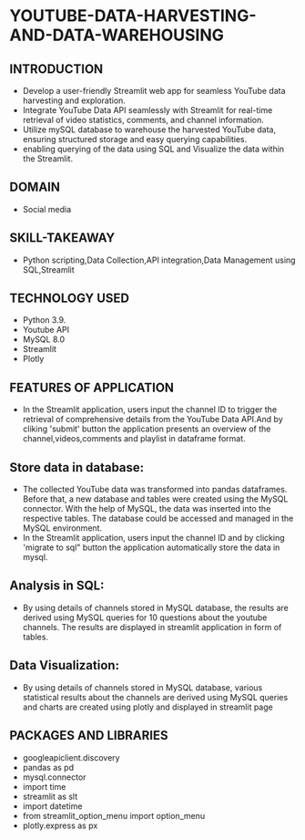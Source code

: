 # YOUTUBE-DATA-HARVESTING-AND-DATA-WAREHOUSING
## INTRODUCTION
* Develop a user-friendly Streamlit web app for seamless YouTube data harvesting and exploration.  
* Integrate YouTube Data API seamlessly with Streamlit for real-time retrieval of video statistics, comments, and channel information.
* Utilize mySQL database to warehouse the harvested YouTube data, ensuring structured storage and easy querying capabilities.
* enabling querying of the data using SQL and Visualize the data within the Streamlit.
## DOMAIN
* Social media
## SKILL-TAKEAWAY
* Python scripting,Data Collection,API integration,Data Management using SQL,Streamlit
## TECHNOLOGY USED
* Python 3.9.
* Youtube API
* MySQL 8.0
* Streamlit
* Plotly
## FEATURES OF APPLICATION
   * In the Streamlit application, users input the channel ID to trigger the retrieval of comprehensive details from the YouTube Data API.And by cliking 'submit' button the application presents an overview of the channel,videos,comments and playlist in dataframe format.
## Store data in database:
   * The collected YouTube data was transformed into pandas dataframes. Before that, a new database and tables were created using the MySQL connector. With the help of MySQL, the data was inserted into the respective tables. The database could be accessed and managed in the MySQL environment.
   * In the Streamlit application, users input the channel ID and by clicking 'migrate to sql" button the application automatically store the data in mysql.
## Analysis in SQL:
   *  By using details of channels stored in MySQL database, the results are derived using MySQL queries for 10 questions about the youtube channels. The results are displayed in streamlit application in form of tables.
## Data Visualization:
   *  By using details of channels stored in MySQL database, various statistical results about the channels are derived using MySQL queries and charts are created using plotly and displayed in streamlit page
## PACKAGES AND LIBRARIES
* googleapiclient.discovery
* pandas as pd
* mysql.connector
* import time
* streamlit as slt
* import datetime
* from streamlit_option_menu import option_menu
 * plotly.express as px


